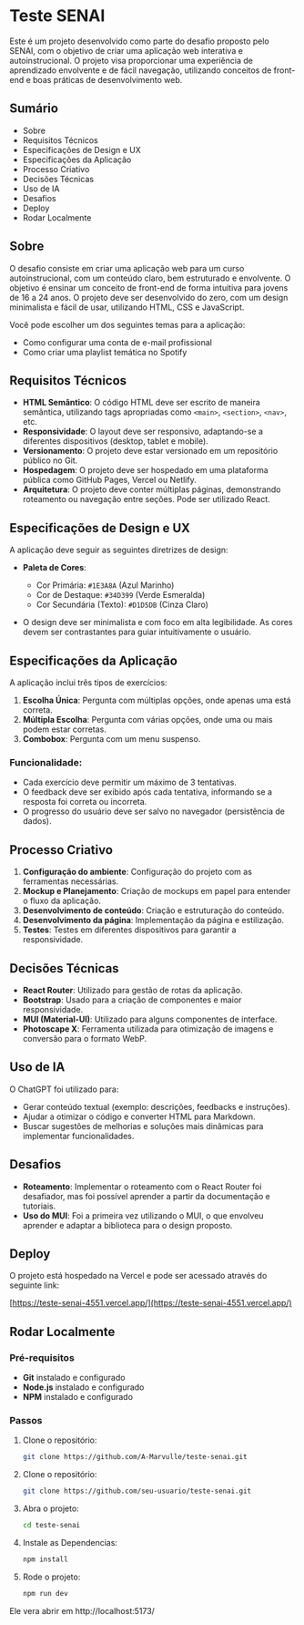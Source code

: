 # Teste SENAI

Este é um projeto desenvolvido como parte do desafio proposto pelo SENAI, com o objetivo de criar uma aplicação web interativa e autoinstrucional. O projeto visa proporcionar uma experiência de aprendizado envolvente e de fácil navegação, utilizando conceitos de front-end e boas práticas de desenvolvimento web.

## Sumário

- Sobre
- Requisitos Técnicos
- Especificações de Design e UX
- Especificações da Aplicação
- Processo Criativo
- Decisões Técnicas
- Uso de IA
- Desafios
- Deploy
- Rodar Localmente

## Sobre

O desafio consiste em criar uma aplicação web para um curso autoinstrucional, com um conteúdo claro, bem estruturado e envolvente. O objetivo é ensinar um conceito de front-end de forma intuitiva para jovens de 16 a 24 anos. O projeto deve ser desenvolvido do zero, com um design minimalista e fácil de usar, utilizando HTML, CSS e JavaScript.

Você pode escolher um dos seguintes temas para a aplicação:
- Como configurar uma conta de e-mail profissional
- Como criar uma playlist temática no Spotify

## Requisitos Técnicos

- **HTML Semântico**: O código HTML deve ser escrito de maneira semântica, utilizando tags apropriadas como `<main>`, `<section>`, `<nav>`, etc.
- **Responsividade**: O layout deve ser responsivo, adaptando-se a diferentes dispositivos (desktop, tablet e mobile).
- **Versionamento**: O projeto deve estar versionado em um repositório público no Git.
- **Hospedagem**: O projeto deve ser hospedado em uma plataforma pública como GitHub Pages, Vercel ou Netlify.
- **Arquitetura**: O projeto deve conter múltiplas páginas, demonstrando roteamento ou navegação entre seções. Pode ser utilizado React.
  
## Especificações de Design e UX

A aplicação deve seguir as seguintes diretrizes de design:
- **Paleta de Cores**:
  - Cor Primária: `#1E3A8A` (Azul Marinho)
  - Cor de Destaque: `#34D399` (Verde Esmeralda)
  - Cor Secundária (Texto): `#D1D5DB` (Cinza Claro)
  
- O design deve ser minimalista e com foco em alta legibilidade. As cores devem ser contrastantes para guiar intuitivamente o usuário.

## Especificações da Aplicação

A aplicação inclui três tipos de exercícios:
1. **Escolha Única**: Pergunta com múltiplas opções, onde apenas uma está correta.
2. **Múltipla Escolha**: Pergunta com várias opções, onde uma ou mais podem estar corretas.
3. **Combobox**: Pergunta com um menu suspenso.

### Funcionalidade:
- Cada exercício deve permitir um máximo de 3 tentativas.
- O feedback deve ser exibido após cada tentativa, informando se a resposta foi correta ou incorreta.
- O progresso do usuário deve ser salvo no navegador (persistência de dados).

## Processo Criativo

1. **Configuração do ambiente**: Configuração do projeto com as ferramentas necessárias.
2. **Mockup e Planejamento**: Criação de mockups em papel para entender o fluxo da aplicação.
3. **Desenvolvimento de conteúdo**: Criação e estruturação do conteúdo.
4. **Desenvolvimento da página**: Implementação da página e estilização.
5. **Testes**: Testes em diferentes dispositivos para garantir a responsividade.

## Decisões Técnicas

- **React Router**: Utilizado para gestão de rotas da aplicação.
- **Bootstrap**: Usado para a criação de componentes e maior responsividade.
- **MUI (Material-UI)**: Utilizado para alguns componentes de interface.
- **Photoscape X**: Ferramenta utilizada para otimização de imagens e conversão para o formato WebP.

## Uso de IA

O ChatGPT foi utilizado para:
- Gerar conteúdo textual (exemplo: descrições, feedbacks e instruções).
- Ajudar a otimizar o código e converter HTML para Markdown.
- Buscar sugestões de melhorias e soluções mais dinâmicas para implementar funcionalidades.

## Desafios

- **Roteamento**: Implementar o roteamento com o React Router foi desafiador, mas foi possível aprender a partir da documentação e tutoriais.
- **Uso do MUI**: Foi a primeira vez utilizando o MUI, o que envolveu aprender e adaptar a biblioteca para o design proposto.

## Deploy

O projeto está hospedado na Vercel e pode ser acessado através do seguinte link:

[https://teste-senai-4551.vercel.app/](https://teste-senai-4551.vercel.app/)

## Rodar Localmente

### Pré-requisitos

- **Git** instalado e configurado
- **Node.js** instalado e configurado
- **NPM** instalado e configurado

### Passos

1. Clone o repositório:
   ```bash
   git clone https://github.com/A-Marvulle/teste-senai.git

2. Clone o repositório:
   ```bash
   git clone https://github.com/seu-usuario/teste-senai.git

3. Abra o projeto:
   ```bash
   cd teste-senai

4. Instale as Dependencias:
   ```bash
   npm install

5. Rode o projeto:
   ```bash
   npm run dev

Ele vera abrir em http://localhost:5173/